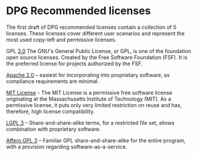 # DPG Recommended licenses

The first draft of DPG recommended licenses contain a collection of 5 licenses. These licenses cover different user scenarios and represent the most used copy-left and permissive licenses.

GPL [3.0](https://www.gnu.org/licenses/gpl-3.0.html) The GNU&#39;s General Public License, or GPL, is one of the foundation open source licenses. Created by the Free Software Foundation (FSF). It is the preferred license for projects authorized by the FSF.

[Apache 2.0](https://www.apache.org/licenses/LICENSE-2.0) – easiest for incorporating into proprietary software, as compliance requirements are minimal.

[MIT License](https://opensource.org/licenses/MIT) - The MIT License is a permissive free software license originating at the Massachusetts Institute of Technology (MIT). As a permissive license, it puts only very limited restriction on reuse and has, therefore, high license compatibility.

[LGPL 3](https://www.gnu.org/licenses/lgpl-3.0.html) – Share-and-share-alike terms, for a restricted file set, allows combination with proprietary software.

[Affero GPL 3](https://www.gnu.org/licenses/agpl-3.0.html) – Familiar GPL share-and-share-alike for the entire program, with a provision regarding software-as-a-service.

